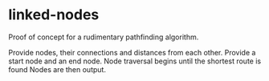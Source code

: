 # linked-nodes
Proof of concept for a rudimentary pathfinding algorithm.

Provide nodes, their connections and distances from each other.
Provide a start node and an end node.
Node traversal begins until the shortest route is found
Nodes are then output.
